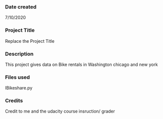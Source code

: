 ### Date created
7/10/2020

### Project Title
Replace the Project Title

### Description
This project gives data on Bike rentals in Washington chicago and new york

### Files used
IBikeshare.py


### Credits
Credit to me and the udacity course insruction/ grader
